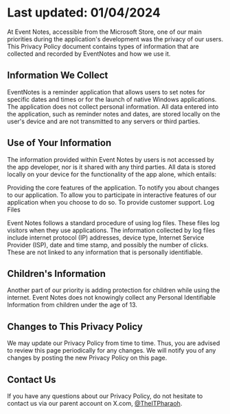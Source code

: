 # Last updated: 01/04/2024

At Event Notes, accessible from the Microsoft Store, one of our main priorities during the application's development was the privacy of our users. This Privacy Policy document contains types of information that are collected and recorded by EventNotes and how we use it.

## Information We Collect

EventNotes is a reminder application that allows users to set notes for specific dates and times or for the launch of native Windows applications. The application does not collect personal information. All data entered into the application, such as reminder notes and dates, are stored locally on the user's device and are not transmitted to any servers or third parties.

## Use of Your Information

The information provided within Event Notes by users is not accessed by the app developer, nor is it shared with any third parties. All data is stored locally on your device for the functionality of the app alone, which entails:

Providing the core features of the application.
To notify you about changes to our application.
To allow you to participate in interactive features of our application when you choose to do so.
To provide customer support.
Log Files

Event Notes follows a standard procedure of using log files. These files log visitors when they use applications. The information collected by log files include internet protocol (IP) addresses, device type, Internet Service Provider (ISP), date and time stamp, and possibly the number of clicks. These are not linked to any information that is personally identifiable.

## Children's Information

Another part of our priority is adding protection for children while using the internet. Event Notes does not knowingly collect any Personal Identifiable Information from children under the age of 13.

## Changes to This Privacy Policy

We may update our Privacy Policy from time to time. Thus, you are advised to review this page periodically for any changes. We will notify you of any changes by posting the new Privacy Policy on this page.

## Contact Us

If you have any questions about our Privacy Policy, do not hesitate to contact us via our parent account on X.com, [@TheITPharaoh](https://twitter.com/TheITPharaoh).
